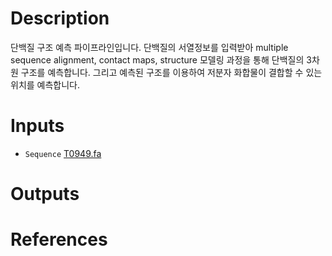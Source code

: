 # Description 

단백질 구조 예측 파이프라인입니다. 단백질의 서열정보를 입력받아 multiple sequence alignment, contact maps, structure 모델링 과정을 통해 단백질의 3차원 구조를 예측합니다. 그리고 예측된 구조를 이용하여 저분자 화합물이 결합할 수 있는 위치를 예측합니다.

# Inputs

* `Sequence` [T0949.fa](https://docs.ad3.io/media/apps/galaxytbm/examples/input/T0949.fa)

# Outputs

# References
